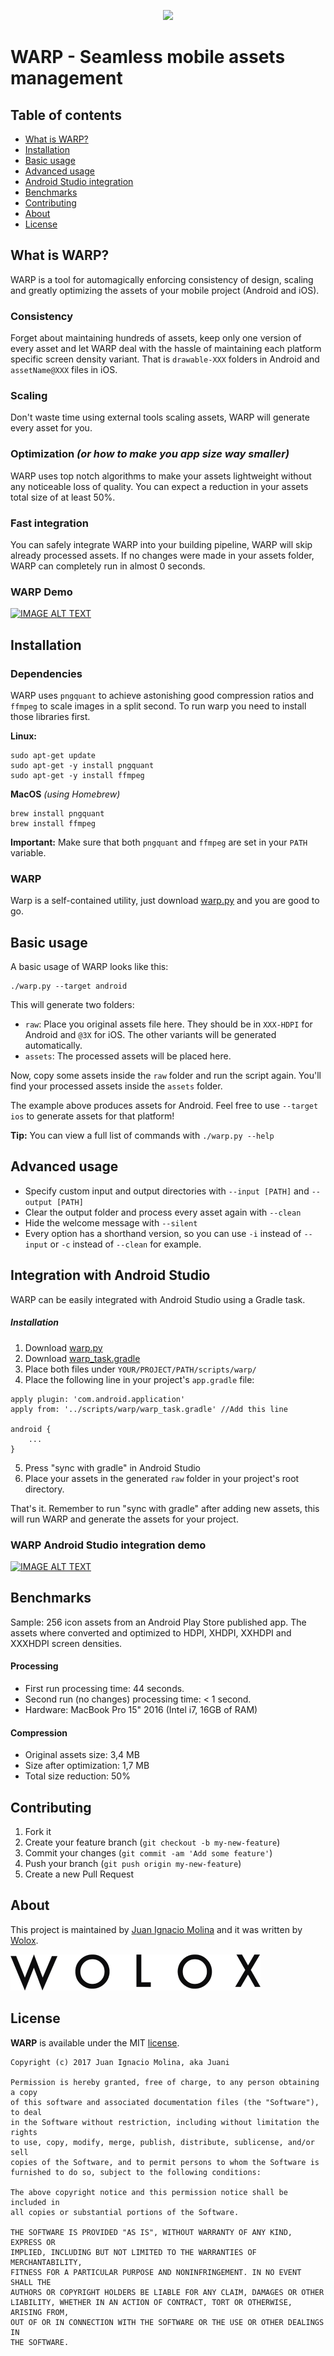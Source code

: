 <p align="center">
  <img src="https://user-images.githubusercontent.com/4109119/32071243-fc049118-ba8e-11e7-805d-c39a17ac36ec.png"/>
</p>


# WARP - Seamless mobile assets management

## Table of contents

* [What is WARP?](#topic-what-is-warp)
* [Installation](#topic-installation)
* [Basic usage](#topic-basic-usage)
* [Advanced usage](#topic-advanced-usage)
* [Android Studio integration](#topic-android-studio-integration)
* [Benchmarks](#topic-benchmarks)
* [Contributing](#topic-contributing)
* [About](#topic-about)
* [License](#topic-license)

## <a name="topic-what-is-warp"></a> What is WARP?
WARP is a tool for automagically enforcing consistency of design, scaling and greatly optimizing
the assets of your mobile project (Android and iOS).

### Consistency
Forget about maintaining hundreds of assets, keep only one version
of every asset and let WARP deal with the hassle of maintaining each platform
specific screen density variant. That is `drawable-XXX` folders in Android and
`assetName@XXX` files in iOS.

### Scaling
Don't waste time using external tools scaling assets, WARP will generate every
asset for you.

### Optimization *(or how to make you app size way smaller)*
WARP uses top notch algorithms to make your assets lightweight without any
noticeable loss of quality. You can expect a reduction in your assets total size
of at least 50%.

### Fast integration
You can safely integrate WARP into your building pipeline, WARP will skip
already processed assets. If no changes were made in your assets folder, WARP
can completely run in almost 0 seconds.

### WARP Demo

[![IMAGE ALT TEXT](https://cloud.githubusercontent.com/assets/4109119/22380156/2a507264-e49b-11e6-820e-10e042db1d2d.jpg)](http://www.youtube.com/watch?v=9_81-IfLIbQ "WARP Android Studio Integration")

## <a name="topic-installation"></a> Installation

### Dependencies
WARP uses `pngquant` to achieve astonishing good compression ratios and
`ffmpeg` to scale images in a split second. To run warp you need to install
those libraries first.

**Linux:**
```shell
sudo apt-get update
sudo apt-get -y install pngquant
sudo apt-get -y install ffmpeg
```
**MacOS** *(using Homebrew)*
```shell
brew install pngquant
brew install ffmpeg
```

**Important:** Make sure that both `pngquant` and `ffmpeg` are set in your `PATH` variable.

### WARP
Warp is a self-contained utility, just download [warp.py](https://raw.githubusercontent.com/Wolox/warp/master/warp.py) and you are good to go.

## <a name="topic-basic-usage"></a> Basic usage
A basic usage of WARP looks like this:
```shell
./warp.py --target android
```
This will generate two folders:
* `raw`: Place you original assets file here. They should be in `XXX-HDPI` for
Android and `@3X` for iOS. The other variants will be generated automatically.
* `assets`: The processed assets will be placed here.

Now, copy some assets inside the `raw` folder and run the script again. You'll
find your processed assets inside the `assets` folder.

The example above produces assets for Android. Feel free to use `--target ios` to
generate assets for that platform!

**Tip:** You can view a full list of commands with `./warp.py --help`

## <a name="topic-advanced-usage"></a> Advanced usage

* Specify custom input and output directories with `--input [PATH]` and `--output [PATH]`
* Clear the output folder and process every asset again with `--clean`
* Hide the welcome message with `--silent`
* Every option has a shorthand version, so you can use `-i` instead of `--input`
or `-c` instead of `--clean` for example.

## <a name="topic-android-studio-integration"></a> Integration with Android Studio

WARP can be easily integrated with Android Studio using a Gradle task.

##### Installation

1. Download [warp.py](https://raw.githubusercontent.com/Wolox/warp/master/warp.py)
2. Download [warp_task.gradle](https://raw.githubusercontent.com/Wolox/warp/master/warp_task.gradle)
3. Place both files under `YOUR/PROJECT/PATH/scripts/warp/`
4. Place the following line in your project's `app.gradle` file:
```
apply plugin: 'com.android.application'
apply from: '../scripts/warp/warp_task.gradle' //Add this line

android {
    ...
}
```
5. Press "sync with gradle" in Android Studio
6. Place your assets in the generated `raw` folder in your project's root
directory.

That's it. Remember to run "sync with gradle" after adding new assets, this
will run WARP and generate the assets for your project.

### WARP Android Studio integration demo
[![IMAGE ALT TEXT](https://cloud.githubusercontent.com/assets/4109119/22380198/4abeb5c4-e49b-11e6-8fe9-36f070ea6fcd.jpg)](http://www.youtube.com/watch?v=6KeBhKNVVL0 "WARP Android Studio Integration")

## <a name="topic-benchmarks"></a> Benchmarks
Sample: 256 icon assets from an Android Play Store published app. The assets where
converted and optimized to HDPI, XHDPI, XXHDPI and XXXHDPI screen densities.

#### Processing
* First run processing time: 44 seconds.
* Second run (no changes) processing time: < 1 second.
* Hardware: MacBook Pro 15" 2016 (Intel i7, 16GB of RAM)

#### Compression
* Original assets size: 3,4 MB
* Size after optimization: 1,7 MB
* Total size reduction: 50%

## <a name="topic-contributing"></a> Contributing

1. Fork it
2. Create your feature branch (`git checkout -b my-new-feature`)
3. Commit your changes (`git commit -am 'Add some feature'`)
4. Push your branch (`git push origin my-new-feature`)
5. Create a new Pull Request

## <a name="topic-about"></a> About

This project is maintained by [Juan Ignacio Molina](https://github.com/juanignaciomolina)
and it was written by [Wolox](http://www.wolox.com.ar).

![Wolox](https://raw.githubusercontent.com/Wolox/press-kit/master/logos/logo_banner.png)

## <a name="topic-license"></a> License

**WARP** is available under the MIT [license](https://raw.githubusercontent.com/Wolox/warp/master/LICENSE.md).

    Copyright (c) 2017 Juan Ignacio Molina, aka Juani

    Permission is hereby granted, free of charge, to any person obtaining a copy
    of this software and associated documentation files (the "Software"), to deal
    in the Software without restriction, including without limitation the rights
    to use, copy, modify, merge, publish, distribute, sublicense, and/or sell
    copies of the Software, and to permit persons to whom the Software is
    furnished to do so, subject to the following conditions:

    The above copyright notice and this permission notice shall be included in
    all copies or substantial portions of the Software.

    THE SOFTWARE IS PROVIDED "AS IS", WITHOUT WARRANTY OF ANY KIND, EXPRESS OR
    IMPLIED, INCLUDING BUT NOT LIMITED TO THE WARRANTIES OF MERCHANTABILITY,
    FITNESS FOR A PARTICULAR PURPOSE AND NONINFRINGEMENT. IN NO EVENT SHALL THE
    AUTHORS OR COPYRIGHT HOLDERS BE LIABLE FOR ANY CLAIM, DAMAGES OR OTHER
    LIABILITY, WHETHER IN AN ACTION OF CONTRACT, TORT OR OTHERWISE, ARISING FROM,
    OUT OF OR IN CONNECTION WITH THE SOFTWARE OR THE USE OR OTHER DEALINGS IN
    THE SOFTWARE.

